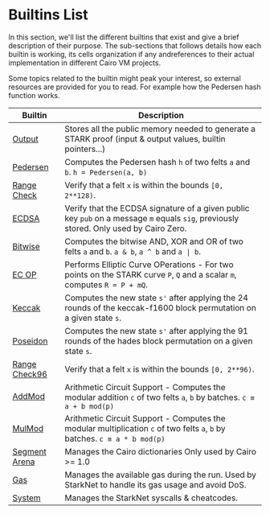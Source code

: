 # Builtins List

In this section, we'll list the different builtins that
exist and give a brief description of their purpose.
The sub-sections that follows details how each builtin
is working, its cells organization if any andreferences
to their actual implementation in different Cairo VM
projects.

Some topics related to the builtin might peak your interest,
so external resources are provided for you to read.
For example how the Pedersen hash function works.

| Builtin                  | Description                                                                                                                            |
| ------------------------ | -------------------------------------------------------------------------------------------------------------------------------------- |
| [Output][output]         | Stores all the public memory needed to generate a STARK proof (input & output values, builtin pointers...)                             |
| [Pedersen][pedersen]     | Computes the Pedersen hash `h` of two felts `a` and `b`. `h = Pedersen(a, b)`                                                          |
| [Range Check][rc]        | Verify that a felt `x` is within the bounds `[0, 2**128)`.                                                                             |
| [ECDSA][ecdsa]           | Verify that the ECDSA signature of a given public key `pub` on a message `m` equals `sig`, previously stored. Only used by Cairo Zero. |
| [Bitwise][bitwise]       | Computes the bitwise AND, XOR and OR of two felts `a` and `b`. `a & b`, `a ^ b` and `a \| b`.                                          |
| [EC OP][ec_op]           | Performs Elliptic Curve OPerations - For two points on the STARK curve `P`, `Q` and a scalar `m`, computes `R = P + mQ`.               |
| [Keccak][keccak]         | Computes the new state `s'` after applying the 24 rounds of the keccak-f1600 block permutation on a given state `s`.                   |
| [Poseidon][poseidon]     | Computes the new state `s'` after applying the 91 rounds of the hades block permutation on a given state `s`.                          |
| [Range Check96][rc96]    | Verify that a felt `x` is within the bounds `[0, 2**96)`.                                                                              |
| [AddMod][add_mod]        | Arithmetic Circuit Support - Computes the modular addition `c` of two felts `a`, `b` by batches. `c ≡ a + b mod(p)`                    |
| [MulMod][mul_mod]        | Arithmetic Circuit Support - Computes the modular multiplication `c` of two felts `a`, `b` by batches. `c ≡ a * b mod(p)`              |
| [Segment Arena][seg_are] | Manages the Cairo dictionaries Only used by Cairo >= 1.0                                                                               |
| [Gas][gas]               | Manages the available gas during the run. Used by StarkNet to handle its gas usage and avoid DoS.                                      |
| [System][system]         | Manages the StarkNet syscalls & cheatcodes.                                                                                            |

[output]: ch204-02-00-output.md
[pedersen]: ch204-02-01-pedersen.md
[rc]: ch204-02-02-range-check.md
[ecdsa]: ch204-02-03-ecdsa.md
[bitwise]: ch204-02-04-bitwise.md
[ec_op]: ch204-02-05-ec-op.md
[keccak]: ch204-02-06-keccak.md
[poseidon]: ch204-02-07-poseidon.md
[rc96]: ch204-02-08-range-check-96.md
[add_mod]: ch204-02-09-add-mod.md
[mul_mod]: ch204-02-10-mul-mod.md
[seg_are]: ch204-02-11-segment-arena.md
[gas]: ch204-02-12-gas.md
[system]: ch204-02-13-system.md
